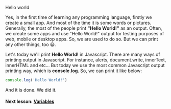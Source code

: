 Hello world

Yes, in the first time of learning any programming language, firstly we create a small app. And most of the time it is some words or pictures.
Generally, the most of the people print **"Hello World!"** as an output. Often, we create some apps and use "Hello World!" output for testing purposes of web, mobile or desktop apps. So, we are used to do so. But we can print any other things, too 😀.

Let's today we'll print **Hello World!** in Javascript.
There are many ways of printing output in Javascript. For instance, alerts, document.write, innerText, innerHTML and etc...
But today we use the most common Javascript output printing way, which is **console.log**. So, we can print it like below:

```js
console.log('Hello World!')
```

And it is done. We did it.

#### Next lesson: [Variables](https://otabeksadiridinov.github.io/JS-Book/variables)
